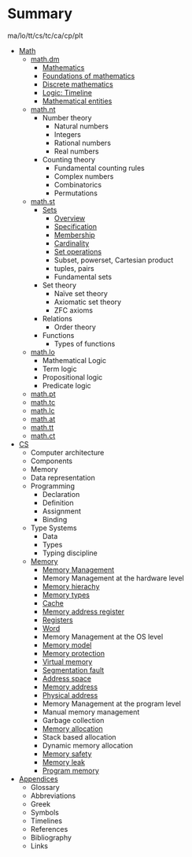 # Summary

ma/lo/tt/cs/tc/ca/cp/plt

* [Math](./math/README.md)
  * [math.dm](./math/am/README.md)
    - [Mathematics](./math/am/01_math.md)
    - [Foundations of mathematics](./math/am/01_math.md)
    - [Discrete mathematics](./math/am/02_dm.md)
    - [Logic: Timeline](./math/am/math-timeline.md)
    - [Mathematical entities](./math/am/entities.md)
  * [math.nt](./math/nt/README.md)
    - Number theory
      - Natural numbers
      - Integers
      - Rational numbers
      - Real numbers
    - Counting theory
      - Fundamental counting rules
      - Complex numbers
      - Combinatorics
      - Permutations
  * [math.st](./math/st/README.md)
    - [Sets](./math/st/sets/README.md)
      - [Overview](./math/st/sets/01_overview.md)
      - [Specification](./math/st/sets/02_specification.md)
      - [Membership](./math/st/sets/03_membership.md)
      - [Cardinality](./math/st/sets/04_cardinality.md)
      - [Set operations](./math/st/sets/06_set-operations.md)
      - Subset, powerset, Cartesian product
      - tuples, pairs
      - Fundamental sets
    - Set theory
      - Naïve set theory
      - Axiomatic set theory
      - ZFC axioms
    - Relations
      - Order theory
    - Functions
      - Types of functions
  * [math.lo](./math/lo/README.md)
    - Mathematical Logic
    - Term logic
    - Propositional logic
    - Predicate logic
  * [math.pt](./math/pt/README.md)
  * [math.tc](./math/tc/README.md)
  * [math.lc](./math/lc/README.md)
  * [math.at](./math/at/README.md)
  * [math.tt](./math/tt/README.md)
  * [math.ct](./math/ct/README.md)
* [CS](./cs/README.md)
  * Computer architecture
  * Components
  * Memory
  * Data representation
  * Programming
    - Declaration
    - Definition
    - Assignment
    - Binding
  * Type Systems
    - Data
    - Types
    - Typing discipline
  * [Memory](./cs/memory/README.md)
    - [Memory Management](./cs/memory/memory-management-levels.md)
    - Memory Management at the hardware level
    - [Memory hierachy](cs/memory/memory-hierarchy.md)
    - [Memory types](cs/memory/memory-types.md)
    - [Cache](cs/memory/cache.md)
    - [Memory address register](cs/memory/mar.md)
    - [Registers](cs/memory/registers.md)
    - [Word](cs/memory/word.md)
    - Memory Management at the OS level
    - [Memory model](cs/memory/memory-model.md)
    - [Memory protection](cs/memory/memory-protection.md)
    - [Virtual memory](cs/memory/virtual-memory.md)
    - [Segmentation fault](cs/memory/segmentation-fault.md)
    - [Address space](cs/memory/address-space.md)
    - [Memory address](cs/memory/memory-address.md)
    - [Physical address](cs/memory/physical-address.md)
    - Memory Management at the program level
    - Manual memory management
    - Garbage collection
    - [Memory allocation](cs/memory/memory-allocation.md)
    - Stack based allocation
    - Dynamic memory allocation
    - [Memory safety](cs/memory/memory-safety.md)
    - [Memory leak](cs/memory/memory-leak.md)
    - [Program memory](cs/memory/program-memory.md)
* [Appendices](./appendix/README.md)
  - Glossary
  - Abbreviations
  - Greek
  - Symbols
  - Timelines
  - References
  - Bibliography
  - Links
